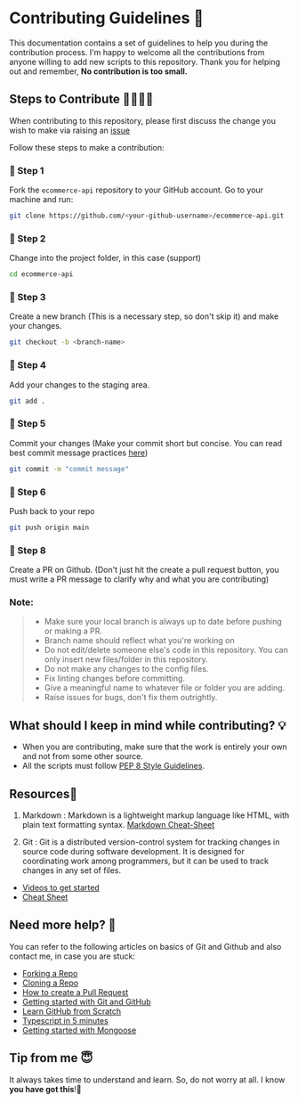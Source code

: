 # Contributing Guidelines 🙌

This documentation contains a set of guidelines to help you during the contribution process. 
I'm happy to welcome all the contributions from anyone willing to add new scripts to this repository. Thank you for helping out and remember,
**No contribution is too small.**

## Steps to Contribute 👩‍💻👨‍💻

When contributing to this repository, please first discuss the change you wish to make via raising an <a href="">issue</a>

Follow these steps to make a contribution:


### 📌 Step 1
Fork the `ecommerce-api` repository to your GitHub account. Go to your machine and run:
```sh
git clone https://github.com/<your-github-username>/ecommerce-api.git
```

### 📌 Step 2
Change into the project folder, in this case (support)
```sh
cd ecommerce-api
```

### 📌 Step 3
Create a new branch (This is a necessary step, so don't skip it) and make your changes.
```sh
git checkout -b <branch-name>
```

### 📌 Step 4
Add your changes to the staging area.
```sh
git add .
```

### 📌 Step 5
Commit your changes (Make your commit short but concise. You can read best commit message practices <a href="https://www.conventionalcommits.org/en/v1.0.0/">here</a>)
```sh
git commit -m "commit message"
```

### 📌 Step 6
Push back to your repo
```sh
git push origin main
```

### 📌 Step 8
Create a PR on Github. (Don't just hit the create a pull request button, you must write a PR message to clarify why and what you are contributing)

### Note:

> - Make sure your local branch is always up to date before pushing or making a PR.
> - Branch name should reflect what you're working on
> - Do not edit/delete someone else's code in this repository. You can only insert new files/folder in this repository.
> - Do not make any changes to the config files.
> - Fix linting changes before committing.  
> - Give a meaningful name to whatever file or folder you are adding.
> - Raise issues for bugs, don't fix them outrightly.

## What should I keep in mind while contributing? 💡
- When you are contributing, make sure that the work is entirely your own and not from some other source.
- All the scripts must follow [PEP 8 Style Guidelines](https://www.python.org/dev/peps/pep-0008/).

## Resources📖
1. Markdown : Markdown is a lightweight markup language like HTML, with plain text formatting syntax. 
[Markdown Cheat-Sheet](https://github.com/adam-p/markdown-here/wiki/Markdown-Cheatsheet)

2. Git : Git is a distributed version-control system for tracking changes in source code during software development. It is designed for coordinating work among programmers, but it can be used to track changes in any set of files.
  * [Videos to get started](https://www.youtube.com/watch?v=xAAmje1H9YM&list=PLeo1K3hjS3usJuxZZUBdjAcilgfQHkRzW)
  * [Cheat Sheet](https://www.atlassian.com/git/tutorials/atlassian-git-cheatsheet)

## Need more help? 🤔
You can refer to the following articles on basics of Git and Github and also contact me, in case you are stuck:
- [Forking a Repo](https://help.github.com/en/github/getting-started-with-github/fork-a-repo)
- [Cloning a Repo](https://help.github.com/en/desktop/contributing-to-projects/creating-an-issue-or-pull-request)
- [How to create a Pull Request](https://opensource.com/article/19/7/create-pull-request-github)
- [Getting started with Git and GitHub](https://towardsdatascience.com/getting-started-with-git-and-github-6fcd0f2d4ac6)
- [Learn GitHub from Scratch](https://lab.github.com/githubtraining/introduction-to-github)
- [Typescript in 5 minutes](https://www.typescriptlang.org/docs/handbook/typescript-in-5-minutes.html)
- [Getting started with Mongoose](https://mongoosejs.com/docs/)

## Tip from me 😇
It always takes time to understand and learn. So, do not worry at all. I know **you have got this**!💪
